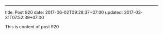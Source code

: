 ---
title: Post 920
date: 2017-06-02T09:28:37+07:00
updated: 2017-03-31T07:52:39+07:00

This is content of post 920